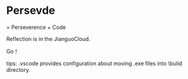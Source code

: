 # Persevde
= Perseverence + Code

Reflection is in the JianguoCloud.

Go！

tips:
.vscode provides configuration about moving .exe files into \bulid directory.